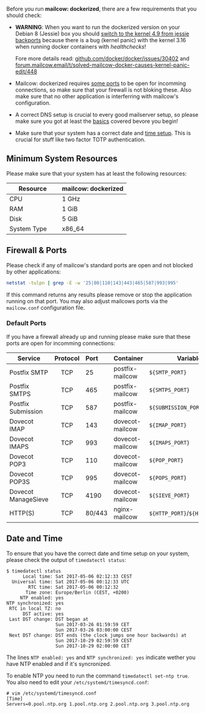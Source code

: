 Before you run **mailcow: dockerized**, there are a few requirements that you should check:

- **WARNING**: When you want to run the dockerized version on your Debian 8 (Jessie) box you should [switch to the kernel 4.9 from jessie backports](https://packages.debian.org/jessie-backports/linux-image-amd64) because there is a bug (kernel panic) with the kernel 3.16 when running docker containers with *healthchecks*!

  Fore more details read: [github.com/docker/docker/issues/30402](https://github.com/docker/docker/issues/30402) and [forum.mailcow.email/t/solved-mailcow-docker-causes-kernel-panic-edit/448](https://forum.mailcow.email/t/solved-mailcow-docker-causes-kernel-panic-edit/448)
- Mailcow: dockerized requires [some ports](#default-ports) to be open for incomming connections, so make sure that your firewall is not bloking these. Also make sure that no other application is interferring with mailcow's configuration.
- A correct DNS setup is crucial to every good mailserver setup, so please make sure you got at least the [basics](dns/#the-minimal-dns-configuration) covered bevore you begin!
- Make sure that your system has a correct date and [time setup](#date-and-time). This is crucial for stuff like two factor TOTP authentication.

## Minimum System Resources

Please make sure that your system has at least the following resources:

| Resource                | mailcow: dockerized |
| ----------------------- | ------------------- |
| CPU                     | 1 GHz               |
| RAM                     | 1 GiB               |
| Disk                    | 5 GiB               |
| System Type             | x86_64              |

## Firewall & Ports

Please check if any of mailcow's standard ports are open and not blocked by other applications:

```bash
netstat -tulpn | grep -E -w '25|80|110|143|443|465|587|993|995'
```

If this command returns any results please remove or stop the application running on that port. You may also adjust mailcows ports via the `mailcow.conf` configuration file.

### Default Ports

If you have a firewall already up and running please make sure that these ports are open for incomming connections:

| Service             | Protocol | Port   | Container       | Variable                       |
| --------------------|:--------:|:-------|:----------------|--------------------------------|
| Postfix SMTP        | TCP      | 25     | postfix-mailcow | `${SMTP_PORT}`                 |
| Postfix SMTPS       | TCP      | 465    | postfix-mailcow | `${SMTPS_PORT}`                |
| Postfix Submission  | TCP      | 587    | postfix-mailcow | `${SUBMISSION_PORT}`           |
| Dovecot IMAP        | TCP      | 143    | dovecot-mailcow | `${IMAP_PORT}`                 |
| Dovecot IMAPS       | TCP      | 993    | dovecot-mailcow | `${IMAPS_PORT}`                |
| Dovecot POP3        | TCP      | 110    | dovecot-mailcow | `${POP_PORT}`                  |
| Dovecot POP3S       | TCP      | 995    | dovecot-mailcow | `${POPS_PORT}`                 |
| Dovecot ManageSieve | TCP      | 4190   | dovecot-mailcow | `${SIEVE_PORT}`                |
| HTTP(S)             | TCP      | 80/443 | nginx-mailcow   | `${HTTP_PORT}`/`${HTTPS_PORT}` |

## Date and Time

To ensure that you have the correct date and time setup on your system, please check the output of `timedatectl status`:

```
$ timedatectl status
      Local time: Sat 2017-05-06 02:12:33 CEST
  Universal time: Sat 2017-05-06 00:12:33 UTC
        RTC time: Sat 2017-05-06 00:12:32
       Time zone: Europe/Berlin (CEST, +0200)
     NTP enabled: yes
NTP synchronized: yes
 RTC in local TZ: no
      DST active: yes
 Last DST change: DST began at
                  Sun 2017-03-26 01:59:59 CET
                  Sun 2017-03-26 03:00:00 CEST
 Next DST change: DST ends (the clock jumps one hour backwards) at
                  Sun 2017-10-29 02:59:59 CEST
                  Sun 2017-10-29 02:00:00 CET
```

The lines `NTP enabled: yes` and `NTP synchronized: yes` indicate wether you have NTP enabled and if it's syncronized.

To enable NTP you need to run the command `timedatectl set-ntp true`. You also need to edit your `/etc/systemd/timesyncd.conf`:

```
# vim /etc/systemd/timesyncd.conf
[Time]
Servers=0.pool.ntp.org 1.pool.ntp.org 2.pool.ntp.org 3.pool.ntp.org
```
